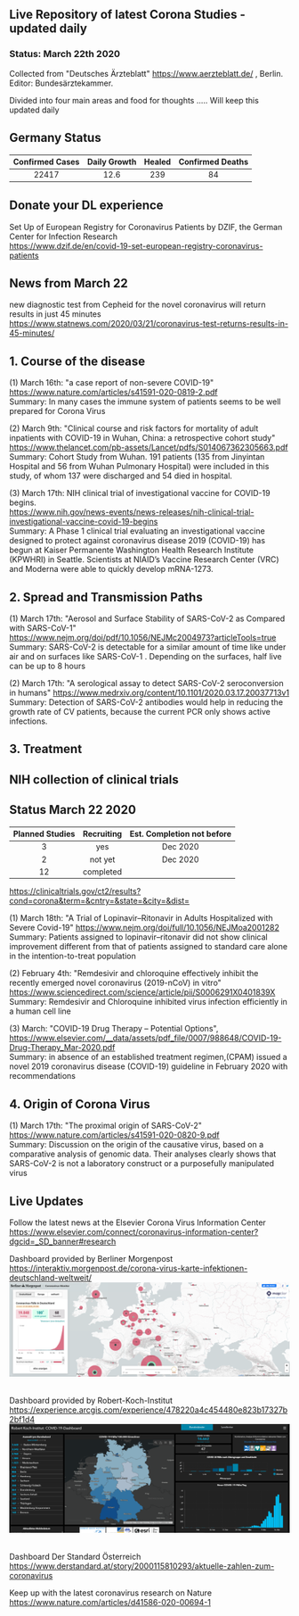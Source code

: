 ## Live Repository of latest Corona Studies - updated daily
### Status: March 22th 2020          
Collected from  "Deutsches Ärzteblatt" https://www.aerzteblatt.de/ , Berlin. Editor: Bundesärztekammer.

Divided into four main areas and food for thoughts .....
Will keep this updated daily
## Germany Status 

| Confirmed Cases  |  Daily Growth | Healed   | Confirmed Deaths     |
| :--------------:|:-------------:| :-------------:| :---------:|
|     22417       |  12.6         |  239           | 84       |



## Donate your DL experience 
Set Up of European Registry for Coronavirus Patients by DZIF, the German Center for Infection Research          
https://www.dzif.de/en/covid-19-set-european-registry-coronavirus-patients

## News from March 22
new diagnostic test from Cepheid for the novel coronavirus will return results in just 45 minutes  
https://www.statnews.com/2020/03/21/coronavirus-test-returns-results-in-45-minutes/



## 1. Course of the disease

(1) March 16th: "a case report of non-severe COVID-19" https://www.nature.com/articles/s41591-020-0819-2.pdf            
Summary: In many cases the immune system of patients seems to be well prepared for Corona Virus 

(2) March 9th: "Clinical course and risk factors for mortality of adult inpatients with COVID-19 in Wuhan, China: a retrospective cohort study" https://www.thelancet.com/pb-assets/Lancet/pdfs/S014067362305663.pdf                 
Summary: Cohort Study from Wuhan. 191 patients (135 from Jinyintan Hospital and 56 from Wuhan Pulmonary Hospital) were included in this study, of whom 137 were discharged and 54 died in hospital.

(3) March 17th: NIH clinical trial of investigational vaccine for COVID-19 begins.   
https://www.nih.gov/news-events/news-releases/nih-clinical-trial-investigational-vaccine-covid-19-begins       
Summary: A Phase 1 clinical trial evaluating an investigational vaccine designed to protect against coronavirus disease 2019 (COVID-19) has begun at Kaiser Permanente Washington Health Research Institute (KPWHRI) in Seattle. Scientists at NIAID’s Vaccine Research Center (VRC) and Moderna were able to quickly develop mRNA-1273.

## 2. Spread and Transmission Paths

(1) March 17th: "Aerosol and Surface Stability of SARS-CoV-2 as Compared with SARS-CoV-1"        
https://www.nejm.org/doi/pdf/10.1056/NEJMc2004973?articleTools=true              
Summary: SARS-CoV-2 is detectable for a similar amount of time like under air and on surfaces like SARS-CoV-1 . Depending on the surfaces, half live can be up to 8 hours     

(2) March 17th: "A serological assay to detect SARS-CoV-2 seroconversion in humans"     https://www.medrxiv.org/content/10.1101/2020.03.17.20037713v1     
Summary: Detection of SARS-CoV-2 antibodies would help in reducing the growth rate of CV patients, because the current PCR only shows active infections. 

## 3. Treatment
## NIH  collection of clinical trials   
## Status March 22 2020 

| Planned Studies |  Recruiting   | Est. Completion not before      |
| :--------------:|:-------------:| :---------:|
|         3       | yes           | Dec 2020   |
| 2               | not yet       | Dec 2020   |
| 12              | completed     |            |

https://clinicaltrials.gov/ct2/results?cond=corona&term=&cntry=&state=&city=&dist=

(1) March 18th: "A Trial of Lopinavir–Ritonavir in Adults Hospitalized with Severe Covid-19" https://www.nejm.org/doi/full/10.1056/NEJMoa2001282        
Summary: Patients assigned to lopinavir–ritonavir did not show clinical improvement different from that of patients assigned to standard care alone in the intention-to-treat population

(2) February 4th: "Remdesivir and chloroquine effectively inhibit the recently emerged novel coronavirus (2019-nCoV) in vitro" https://www.sciencedirect.com/science/article/pii/S0006291X0401839X         
Summary: Remdesivir and Chloroquine inhibited virus infection efficiently in a human cell line 

(3) March: "COVID-19 Drug Therapy – Potential Options",  https://www.elsevier.com/__data/assets/pdf_file/0007/988648/COVID-19-Drug-Therapy_Mar-2020.pdf     
Summary: in absence of an established treatment regimen,(CPAM) issued a novel 2019 coronavirus
disease (COVID-19) guideline in February 2020 with recommendations


## 4. Origin of Corona Virus

(1) March 17th: "The proximal origin of SARS-CoV-2" https://www.nature.com/articles/s41591-020-0820-9.pdf      
Summary: Discussion on the origin of the causative virus, based on a comparative analysis of genomic data. Their analyses clearly shows that SARS-CoV-2 is not a laboratory construct or a purposefully manipulated virus

## Live Updates
Follow the latest news at the Elsevier Corona Virus Information Center      
https://www.elsevier.com/connect/coronavirus-information-center?dgcid=_SD_banner#research

Dashboard provided by Berliner Morgenpost       
https://interaktiv.morgenpost.de/corona-virus-karte-infektionen-deutschland-weltweit/ 
<img src="https://github.com/schoenemeyer/corona_articles/blob/master/figures/dash-berliner.PNG" width="580"> <img>

Dashboard provided by Robert-Koch-Institut     
https://experience.arcgis.com/experience/478220a4c454480e823b17327b2bf1d4
<img src="https://github.com/schoenemeyer/corona_articles/blob/master/figures/rki-dash.PNG" width="580"> <img>

Dashboard Der Standard Österreich             
https://www.derstandard.at/story/2000115810293/aktuelle-zahlen-zum-coronavirus

Keep up with the latest coronavirus research on Nature     
https://www.nature.com/articles/d41586-020-00694-1



